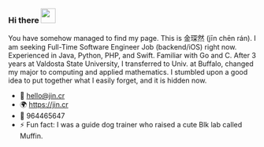 ### Hi there <img src="https://raw.githubusercontent.com/MartinHeinz/MartinHeinz/master/wave.gif" width="30px">

You have somehow managed to find my page. This is 金琛然 (jīn chēn rán). I am seeking Full-Time Software Engineer Job (backend/iOS) right now. Experienced in Java, Python, PHP, and Swift. Familiar with Go and C. After 3 years at Valdosta State University, I transferred to Univ. at Buffalo, changed my major to computing and applied mathematics. I stumbled upon a good idea to put together what I easily forget, and it is hidden now.

- 📧 hello@jin.cr
- 🌍 https://jin.cr
- 🐧 964465647
- ⚡ Fun fact: I was a guide dog trainer who raised a cute Blk lab called Muffin.
